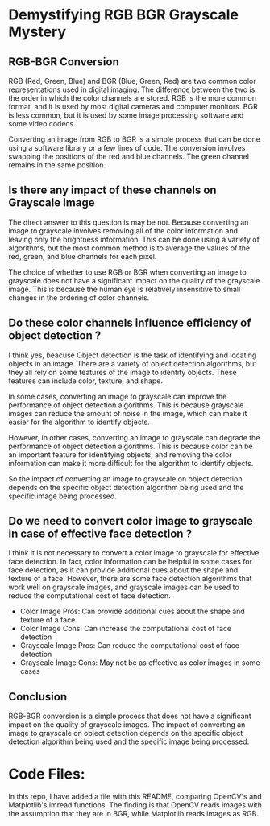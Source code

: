 # Demystifying RGB BGR Grayscale Mystery

## RGB-BGR Conversion

RGB (Red, Green, Blue) and BGR (Blue, Green, Red) are two common color representations used in digital imaging. The difference between the two is the order in which the color channels are stored. RGB is the more common format, and it is used by most digital cameras and computer monitors. BGR is less common, but it is used by some image processing software and some video codecs.

Converting an image from RGB to BGR is a simple process that can be done using a software library or a few lines of code. The conversion involves swapping the positions of the red and blue channels. The green channel remains in the same position.

## Is there any impact of these channels on Grayscale Image

The direct answer to this question is may be not. Because converting an image to grayscale involves removing all of the color information and leaving only the brightness information. This can be done using a variety of algorithms, but the most common method is to average the values of the red, green, and blue channels for each pixel.

The choice of whether to use RGB or BGR when converting an image to grayscale does not have a significant impact on the quality of the grayscale image. This is because the human eye is relatively insensitive to small changes in the ordering of color channels.

## Do these color channels influence efficiency of object detection ?

I think yes, beacuse Object detection is the task of identifying and locating objects in an image. There are a variety of object detection algorithms, but they all rely on some features of the image to identify objects. These features can include color, texture, and shape.

In some cases, converting an image to grayscale can improve the performance of object detection algorithms. This is because grayscale images can reduce the amount of noise in the image, which can make it easier for the algorithm to identify objects.

However, in other cases, converting an image to grayscale can degrade the performance of object detection algorithms. This is because color can be an important feature for identifying objects, and removing the color information can make it more difficult for the algorithm to identify objects.

So the impact of converting an image to grayscale on object detection depends on the specific object detection algorithm being used and the specific image being processed.

## Do we need to convert color image to grayscale in case of effective face detection ?

I think it is not necessary to convert a color image to grayscale for effective face detection. In fact, color information can be helpful in some cases for face detection, as it can provide additional cues about the shape and texture of a face. However, there are some face detection algorithms that work well on grayscale images, and grayscale images can be used to reduce the computational cost of face detection.

- Color Image Pros: Can provide additional cues about the shape and texture of a face
- Color Image Cons: Can increase the computational cost of face detection
- Grayscale Image Pros: Can reduce the computational cost of face detection
- Grayscale Image Cons: May not be as effective as color images in some cases


## Conclusion

RGB-BGR conversion is a simple process that does not have a significant impact on the quality of grayscale images. The impact of converting an image to grayscale on object detection depends on the specific object detection algorithm being used and the specific image being processed.

# Code Files: 
In this repo, I have added a file with this README, comparing OpenCV's and Matplotlib's imread functions. The finding is that OpenCV reads images with the assumption that they are in BGR, while Matplotlib reads images as RGB.
